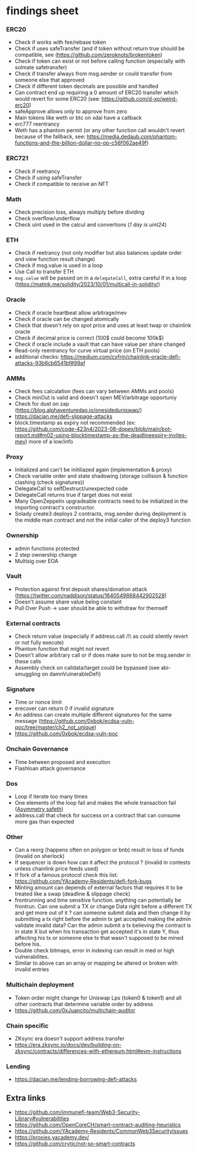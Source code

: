 # findings sheet

### ERC20

- Check if works with fee/rebase token
- Check if uses safeTransfer (and if token without return true should be compatible, see (https://github.com/zeroknots/brokentoken)
- Check if token can exist or not before calling function (especially with solmate safetransfer)
- Check if transfer always from msg.sender or could transfer from someone else that approved
- Check if different token decimals are possible and handled
- Can contract end up requiring a 0 amount of ERC20 transfer which would revert for some ERC20 (see: https://github.com/d-xo/weird-erc20)
- safeApprove allows only to approve from zero
- Main tokens like weth or btc on xdai have a callback
- erc777 reentrancy
- Weth has a phantom permit (or any other function call wouldn't revert because of the fallback, see: https://media.dedaub.com/phantom-functions-and-the-billion-dollar-no-op-c56f062ae49f)

### ERC721

- Check if reetrancy
- Check if using safeTransfer
- Check if compatible to receive an NFT

### Math

- Check precision loss, always multiply before dividing
- Check overflow/underflow
- Check uint used in the calcul and convertions (*1 day is uint24*)

### ETH

- Check if reetrancy (not only modifier but also balances update order and view function result change)
- Check if msg.value is used in a loop
- Use Call to transfer ETH
- `msg.value` will be passed on in a `delegateCall`, extra careful if in a loop (https://matink.me/solidity/2023/10/01/multicall-in-solidity/)

### Oracle

- Check if oracle heartbeat allow arbitrage/mev
- Check if oracle can be changed atomically
- Check that doesn't rely on spot price and uses at least twap or chainlink oracle
- Check if decimal price is correct (100$ could become 100k$)
- Check if oracle include a vault that can have value per share changed
- Read-only reentrancy for curve virtual price (on ETH pools)
- additional checks: https://medium.com/cyfrin/chainlink-oracle-defi-attacks-93b6cb6541bf#99af

### AMMs

- Check fees calculation (fees can vary between AMMs and pools)
- Check minOut is valid and doesn't open MEV/arbitrage opportuniy
- Check for dust on zap (https://blog.alphaventuredao.io/onesideduniswap/)
- https://dacian.me/defi-slippage-attacks
- block.timestamp as expiry not recommended (ex: https://github.com/code-423n4/2023-08-dopex/blob/main/bot-report.md#m02-using-blocktimestamp-as-the-deadlineexpiry-invites-mev) more of a low/info

### Proxy

- Initialized and can't be initiliazed again (implementation & proxy)
- Check variable order and state shadowing (storage collision & function clashing (check signatures))
- DelegateCall to selfDestruct/unexpected code
- DelegateCall returns true if target does not exist
- Many OpenZeppelin upgradeable contracts need to be initialized in the importing contract's constructor.
- Solady create3 deploys 2 contracts, msg.sender during deployment is the middle man contract and not the initial caller of the deploy3 function

### Ownership

- admin functions protected
- 2 step ownership change
- Multisig over EOA

### Vault

- Protection against first deposit shares/donation attack (https://twitter.com/naddison/status/1640549868442902528)
- Doesn't assume share value being constant
- Pull Over Push -> user should be able to withdraw for themself

### External contracts

- Check return value (especially if address.call /!\ as could silently revert or not fully execute)
- Phantom function that might not revert
- Doesn't allow arbitrary call or if does make sure to not be msg.sender in these calls
- Assembly check on calldata/target could be bypassed (see abi-smuggling on damnVulnerableDefi)

### Signature

- Time or nonce limit
- erecover can return 0 if invalid signature
- An address can create multiple different signatures for the same message (https://github.com/0xbok/ecdsa-vuln-poc/tree/master/ch2_not_unique)
- https://github.com/0xbok/ecdsa-vuln-poc

### Onchain Governance

- Time between proposed and execution
- Flashloan attack governance

### Dos

- Loop if iterate too many times
- One elements of the loop fail and makes the whole transaction fail ([Asymmetry safeth](https://github.com/code-423n4/2023-03-asymmetry-findings/issues/703))
- address.call that check for success on a contract that can consume more gas than expected

### Other

- Can a reorg (happens often on polygon or bnb) result in loss of funds (invalid on sherlock)
- If sequencer is down how can it affect the protocol ? (invalid in contests unless chainlink price feeds used)
- If fork of a famous protocol check this list: https://github.com/YAcademy-Residents/defi-fork-bugs
- Minting amount can depends of external factors that requires it to be treated like a swap (deadline & slippage check)
- frontrunning and time sensitive function. anything can potentially be frontrun. Can one submit a TX or change Data right before a different TX and get more out of it ? can someone submit data and then change it by submitting a tx right before the admin tx get accepted making the admin validate invalid data? Can the admin submit a tx believing the contract is in state X but when his transaction get accepted it's in state Y, thus affecting his tx or someone else tx that wasn't supposed to be mined before his.
- Double check bitmaps, error in indexing can result in med or high vulnerabilites.
- Similar to above can an array or mapping be altered or broken with invalid entries

### Multichain deployment

- Token order might change for Uniswap Lps (token0 & token1) and all other contracts that determine variable order by address
- https://github.com/0xJuancito/multichain-auditor

### Chain specific

- ZKsync era doesn't support address.transfer
- https://era.zksync.io/docs/dev/building-on-zksync/contracts/differences-with-ethereum.html#evm-instructions

### Lending

- https://dacian.me/lending-borrowing-defi-attacks

## Extra links

- https://github.com/immunefi-team/Web3-Security-Library#vulnerabilities
- https://github.com/OpenCoreCH/smart-contract-auditing-heuristics
- https://github.com/YAcademy-Residents/CommonWeb3SecurityIssues
- https://proxies.yacademy.dev/
- https://github.com/crytic/not-so-smart-contracts
